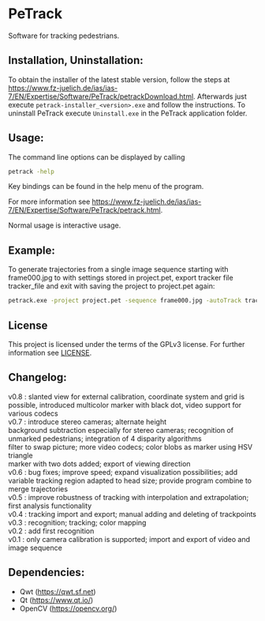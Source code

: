 # PeTrack

Software for tracking pedestrians.


## Installation, Uninstallation:
To obtain the installer of the latest stable version, follow the steps at https://www.fz-juelich.de/ias/ias-7/EN/Expertise/Software/PeTrack/petrackDownload.html.
Afterwards just execute `petrack-installer_<version>.exe` and follow the instructions.
To uninstall PeTrack execute `Uninstall.exe` in the PeTrack application folder.


## Usage:
The command line options can be displayed by calling
```bash
petrack -help
```

Key bindings can be found in the help menu of the program.

For more information see https://www.fz-juelich.de/ias/ias-7/EN/Expertise/Software/PeTrack/petrack.html.

Normal usage is interactive usage.


## Example:
To generate trajectories from a single image sequence starting with frame000.jpg to
with settings stored in project.pet, export tracker file tracker_file and exit
with saving the project to project.pet again:

```bash
petrack.exe -project project.pet -sequence frame000.jpg -autoTrack tracker_file -autoSave project.pet
```

## License
This project is licensed under the terms of the GPLv3 license. For further information see [LICENSE](./LICENSE).

## Changelog:
v0.8 : slanted view for external calibration, coordinate system and grid is possible, introduced multicolor marker with black dot, video support for various codecs <br/>
v0.7 : introduce stereo cameras; alternate height <br/>
       background subtraction especially for stereo cameras; recognition of unmarked pedestrians; integration of 4 disparity algorithms <br/>
       filter to swap picture; more video codecs; color blobs as marker using HSV triangle <br/>
       marker with two dots added; export of viewing direction <br/>
v0.6 : bug fixes; improve speed; expand visualization possibilities; add variable tracking region adapted to head size; provide program combine to merge trajectories <br/>
v0.5 : improve robustness of tracking with interpolation and extrapolation; first analysis functionality <br/>
v0.4 : tracking import and export; manual adding and deleting of trackpoints <br/>
v0.3 : recognition; tracking; color mapping <br/>
v0.2 : add first recognition <br/>
v0.1 : only camera calibration is supported; import and export of video and image sequence <br/>

## Dependencies:
* Qwt         (https://qwt.sf.net)
* Qt          (https://www.qt.io/)
* OpenCV      (https://opencv.org/)
